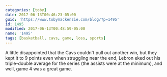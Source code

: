```yaml
---
categories: [toby]
date: 2017-06-13T00:46:23-05:00
guid: 'https://www.tobymackenzie.com/blog/?p=1495'
id: 1495
modified: 2017-06-13T00:48:59-05:00
name: '1495'
tags: [basketball, cavs, game, loss, sports]
---
```


A little disappointed that the Cavs couldn't pull out another win, but they kept it to 9 points even when struggling near the end, Lebron eked out his triple-double average for the series (the assists were at the minimum), and well, game 4 was a great game.
